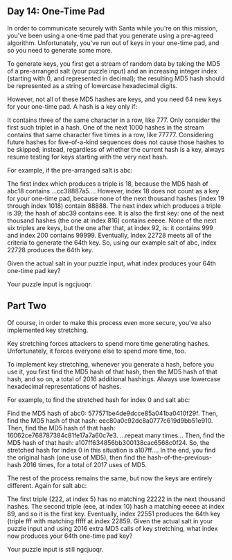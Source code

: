 ## Day 14: One-Time Pad

In order to communicate securely with Santa while you're on this mission, you've been using a one-time pad that you generate using a pre-agreed algorithm. Unfortunately, you've run out of keys in your one-time pad, and so you need to generate some more.

To generate keys, you first get a stream of random data by taking the MD5 of a pre-arranged salt (your puzzle input) and an increasing integer index (starting with 0, and represented in decimal); the resulting MD5 hash should be represented as a string of lowercase hexadecimal digits.

However, not all of these MD5 hashes are keys, and you need 64 new keys for your one-time pad. A hash is a key only if:

It contains three of the same character in a row, like 777. Only consider the first such triplet in a hash.
One of the next 1000 hashes in the stream contains that same character five times in a row, like 77777.
Considering future hashes for five-of-a-kind sequences does not cause those hashes to be skipped; instead, regardless of whether the current hash is a key, always resume testing for keys starting with the very next hash.

For example, if the pre-arranged salt is abc:

The first index which produces a triple is 18, because the MD5 hash of abc18 contains ...cc38887a5.... However, index 18 does not count as a key for your one-time pad, because none of the next thousand hashes (index 19 through index 1018) contain 88888.
The next index which produces a triple is 39; the hash of abc39 contains eee. It is also the first key: one of the next thousand hashes (the one at index 816) contains eeeee.
None of the next six triples are keys, but the one after that, at index 92, is: it contains 999 and index 200 contains 99999.
Eventually, index 22728 meets all of the criteria to generate the 64th key.
So, using our example salt of abc, index 22728 produces the 64th key.

Given the actual salt in your puzzle input, what index produces your 64th one-time pad key?

Your puzzle input is ngcjuoqr.

## Part Two

Of course, in order to make this process even more secure, you've also implemented key stretching.

Key stretching forces attackers to spend more time generating hashes. Unfortunately, it forces everyone else to spend more time, too.

To implement key stretching, whenever you generate a hash, before you use it, you first find the MD5 hash of that hash, then the MD5 hash of that hash, and so on, a total of 2016 additional hashings. Always use lowercase hexadecimal representations of hashes.

For example, to find the stretched hash for index 0 and salt abc:

Find the MD5 hash of abc0: 577571be4de9dcce85a041ba0410f29f.
Then, find the MD5 hash of that hash: eec80a0c92dc8a0777c619d9bb51e910.
Then, find the MD5 hash of that hash: 16062ce768787384c81fe17a7a60c7e3.
...repeat many times...
Then, find the MD5 hash of that hash: a107ff634856bb300138cac6568c0f24.
So, the stretched hash for index 0 in this situation is a107ff.... In the end, you find the original hash (one use of MD5), then find the hash-of-the-previous-hash 2016 times, for a total of 2017 uses of MD5.

The rest of the process remains the same, but now the keys are entirely different. Again for salt abc:

The first triple (222, at index 5) has no matching 22222 in the next thousand hashes.
The second triple (eee, at index 10) hash a matching eeeee at index 89, and so it is the first key.
Eventually, index 22551 produces the 64th key (triple fff with matching fffff at index 22859.
Given the actual salt in your puzzle input and using 2016 extra MD5 calls of key stretching, what index now produces your 64th one-time pad key?

Your puzzle input is still ngcjuoqr.